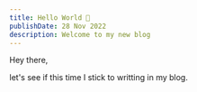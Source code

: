 ```yaml
---
title: Hello World 👋
publishDate: 28 Nov 2022
description: Welcome to my new blog
---
```


Hey there,

let's see if this time I stick to writting in my blog.
